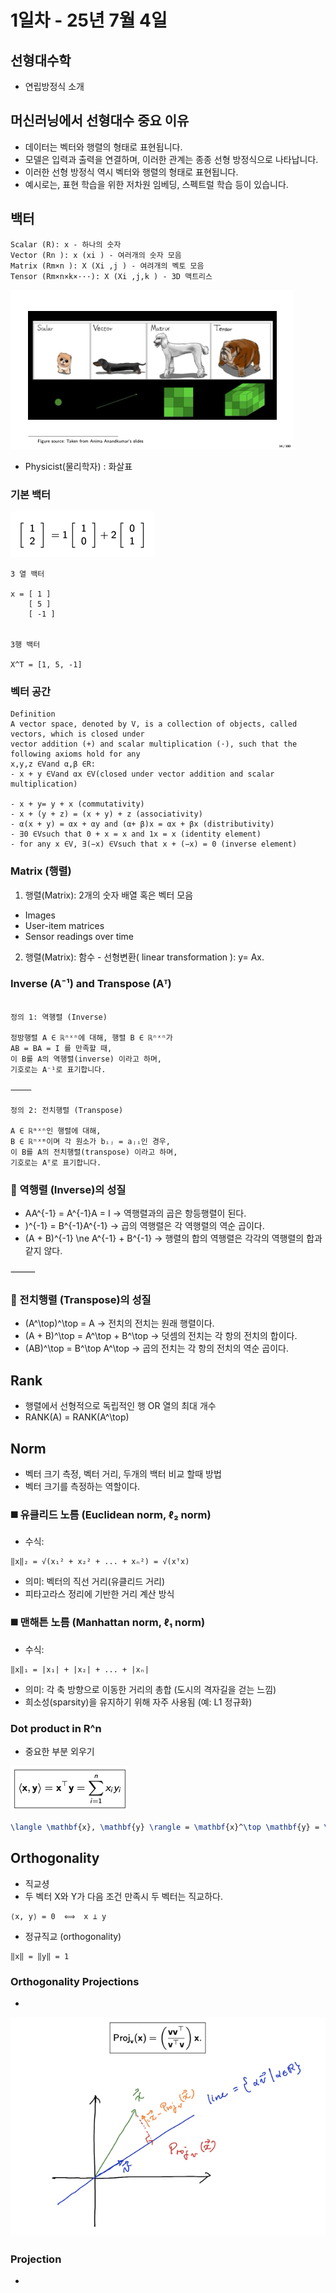 # 1일차 - 25년 7월 4일

## 선형대수학
- 연립방정식 소개


## 머신러닝에서 선형대수 중요 이유
- 데이터는 벡터와 행렬의 형태로 표현됩니다.
- 모델은 입력과 출력을 연결하며, 이러한 관계는 종종 선형 방정식으로 나타납니다.
- 이러한 선형 방정식 역시 벡터와 행렬의 형태로 표현됩니다.
- 예시로는, 표현 학습을 위한 저차원 임베딩, 스펙트럴 학습 등이 있습니다.


## 백터
``` 
Scalar (R): x - 하나의 숫자
Vector (Rn ): x (xi ) - 여러개의 숫자 모음
Matrix (Rm×n ): X (Xi ,j ) - 여려개의 벡토 모음
Tensor (Rm×n×k×···): X (Xi ,j,k ) - 3D 맥트리스
```
![img.png](250704_1.png)

- Physicist(물리학자) : 화살표

### 기본 백터
![img.png](250704_2.png)
``` 
3 열 백터

x = [ 1 ]
    [ 5 ]
    [ -1 ]


3행 백터

X^T = [1, 5, -1]
```

### 벡터 공간

```
Definition
A vector space, denoted by V, is a collection of objects, called vectors, which is closed under
vector addition (+) and scalar multiplication (·), such that the following axioms hold for any
x,y,z ∈Vand α,β ∈R:
- x + y ∈Vand αx ∈V(closed under vector addition and scalar multiplication)

- x + y= y + x (commutativity)
- x + (y + z) = (x + y) + z (associativity)
- α(x + y) = αx + αy and (α+ β)x = αx + βx (distributivity)
- ∃0 ∈Vsuch that 0 + x = x and 1x = x (identity element)
- for any x ∈V, ∃(−x) ∈Vsuch that x + (−x) = 0 (inverse element)
```



### Matrix (행렬)
1. 행렬(Matrix): 2개의 숫자 배열 혹은 벡터 모음 
- Images
- User-item matrices
- Sensor readings over time
2. 행렬(Matrix): 함수 - 선형변환( linear transformation ): y= Ax.


### Inverse (A⁻¹) and Transpose (Aᵀ)

``` 

정의 1: 역행렬 (Inverse)

정방행렬 A ∈ ℝⁿˣⁿ에 대해, 행렬 B ∈ ℝⁿˣⁿ가
AB = BA = I 를 만족할 때,
이 B를 A의 역행렬(inverse) 이라고 하며,
기호로는 A⁻¹로 표기합니다.

⸻

정의 2: 전치행렬 (Transpose)

A ∈ ℝᵐˣⁿ인 행렬에 대해,
B ∈ ℝⁿˣᵐ이며 각 원소가 bᵢⱼ = aⱼᵢ인 경우,
이 B를 A의 전치행렬(transpose) 이라고 하며,
기호로는 Aᵀ로 표기합니다.

```

### 🔁 역행렬 (Inverse)의 성질
- AA^{-1} = A^{-1}A = I
  → 역행렬과의 곱은 항등행렬이 된다.
- )^{-1} = B^{-1}A^{-1}
  → 곱의 역행렬은 각 역행렬의 역순 곱이다.
- (A + B)^{-1} \ne A^{-1} + B^{-1}
  → 행렬의 합의 역행렬은 각각의 역행렬의 합과 같지 않다.

⸻

### 🔁 전치행렬 (Transpose)의 성질
- (A^\top)^\top = A
   → 전치의 전치는 원래 행렬이다.
- (A + B)^\top = A^\top + B^\top
   → 덧셈의 전치는 각 항의 전치의 합이다.
- (AB)^\top = B^\top A^\top
   → 곱의 전치는 각 항의 전치의 역순 곱이다.

## Rank 
- 행렬에서 선형적으로 독립적인 행 OR 열의 최대 개수
- RANK(A) = RANK(A^\top) 

## Norm
- 벡터 크기 측정, 벡터 거리, 두개의 백터 비교 할때 방법
- 벡터 크기를 측정하는 역할이다.

### ◼️ 유클리드 노름 (Euclidean norm, ℓ₂ norm)
- 수식:
``` 
‖x‖₂ = √(x₁² + x₂² + ... + xₙ²) = √(xᵀx)
```

- 의미: 벡터의 직선 거리(유클리드 거리)
-  피타고라스 정리에 기반한 거리 계산 방식

### ◼️ 맨해튼 노름 (Manhattan norm, ℓ₁ norm)
- 수식:
``` 
‖x‖₁ = |x₁| + |x₂| + ... + |xₙ|
```

- 의미: 각 축 방향으로 이동한 거리의 총합 (도시의 격자길을 걷는 느낌)
-  희소성(sparsity)을 유지하기 위해 자주 사용됨 (예: L1 정규화)

### Dot product in R^n 
- 중요한 부분 외우기

![img.png](250704_3.png)

```latex
\langle \mathbf{x}, \mathbf{y} \rangle = \mathbf{x}^\top \mathbf{y} = \sum_{i=1}^{n} x_i y_i
```

## Orthogonality
- 직교셩 
- 두 벡터 X와 Y가 다음 조건 만족시 두 벡터는 직교하다.
```
⟨x, y⟩ = 0  ⟺  x ⊥ y
```

- 정규직교 (orthogonality)
``` 
‖x‖ = ‖y‖ = 1
```

### Orthogonality Projections
- 
![img.png](img.png)


### Projection
- 

